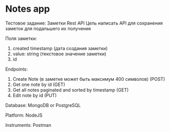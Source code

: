 # Notes app

Тестовое задание:
Заметки Rest API
Цель написать API для сохранения заметок для подальшего их получения

Поля заметки:
1. created timestamp (дата создания заметки)
2. value: string (текстовое значение заметки)
3. id

Endpoints:
1. Create Note (в заметке может быть максимум 400 символов) (POST)
2. Get one note by id (GET)
3. Get all notes paginated and sorted by timestamp (GET)
4. Edit note by id (PUT)

Database: MongoDB or PostgreSQL

Platform: NodeJS

Instruments: Postman

